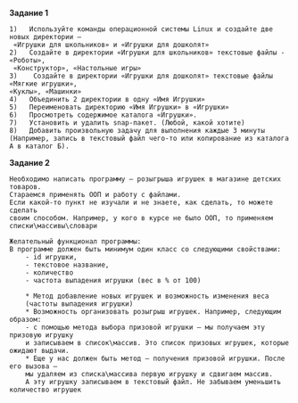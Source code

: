 **Задание 1**
 
    1)   Используйте команды операционной системы Linux и создайте две новых директории –
     «Игрушки для школьников» и «Игрушки для дошколят»
    2)   Создайте в директории «Игрушки для школьников» текстовые файлы - «Роботы»,
     «Конструктор», «Настольные игры»
    3)    Создайте в директории «Игрушки для дошколят» текстовые файлы «Мягкие игрушки»,
    «Куклы», «Машинки»
    4)   Объединить 2 директории в одну «Имя Игрушки»
    5)   Переименовать директорию «Имя Игрушки» в «Игрушки»
    6)   Просмотреть содержимое каталога «Игрушки».
    7)   Установить и удалить snap-пакет. (Любой, какой хотите)
    8)   Добавить произвольную задачу для выполнения каждые 3 минуты 
    (Например, запись в текстовый файл чего-то или копирование из каталога А в каталог Б).
 
 
 
**Задание 2**   
 
    Необходимо написать программу – розыгрыша игрушек в магазине детских товаров.
    Стараемся применять ООП и работу с файлами.
    Если какой-то пункт не изучали и не знаете, как сделать, то можете сделать 
    своим способом. Например, у кого в курсе не было ООП, то применяем списки\массивы\словари
 
    Желательный функционал программы:
    В программе должен быть минимум один класс со следующими свойствами:
        - id игрушки,
        - текстовое название,
        - количество
        - частота выпадения игрушки (вес в % от 100)
 
        * Метод добавление новых игрушек и возможность изменения веса 
        (частоты выпадения игрушки)
        * Возможность организовать розыгрыш игрушек. Например, следующим образом:
        - с помощью метода выбора призовой игрушки – мы получаем эту призовую игрушку 
        и записываем в список\массив. Это список призовых игрушек, которые ожидают выдачи.
        * Еще у нас должен быть метод – получения призовой игрушки. После его вызова – 
        мы удаляем из списка\массива первую игрушку и сдвигаем массив. 
        А эту игрушку записываем в текстовый файл. Не забываем уменьшить количество игрушек
